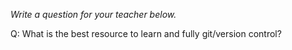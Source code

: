 _Write a question for your teacher below._

Q: What is the best resource to learn and fully git/version control?
